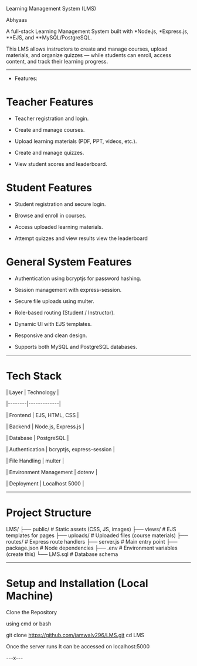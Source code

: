 Learning Management System (LMS)

 Abhyaas



A full-stack Learning Management System built with *Node.js, *Express.js, **EJS, and **MySQL/PostgreSQL.  

This LMS allows instructors to create and manage courses, upload materials, and organize quizzes — while students can enroll, access content, and track their learning progress.



---



- Features:



# Teacher Features

- Teacher registration and login.

- Create and manage courses.

- Upload learning materials (PDF, PPT, videos, etc.).

- Create and manage quizzes.

- View student scores and leaderboard.



# Student Features

- Student registration and secure login.

- Browse and enroll in courses.

- Access uploaded learning materials.

- Attempt quizzes and view results view the leaderboard





#  General System Features

- Authentication using bcryptjs for password hashing.

- Session management with express-session.

- Secure file uploads using multer.

- Role-based routing (Student / Instructor).

- Dynamic UI with EJS templates.

- Responsive and clean design.

- Supports both MySQL and PostgreSQL databases.



---



# Tech Stack



| Layer | Technology |

|--------|-------------|

| Frontend | EJS, HTML, CSS |

| Backend | Node.js, Express.js |

| Database |  PostgreSQL |

| Authentication | bcryptjs, express-session |

| File Handling | multer |

| Environment Management | dotenv |

| Deployment | Localhost 5000 |



---



# Project Structure

LMS/
├── public/ # Static assets (CSS, JS, images)
├── views/ # EJS templates for pages
├── uploads/ # Uploaded files (course materials)
├── routes/ # Express route handlers
├── server.js # Main entry point
├── package.json # Node dependencies
├── .env # Environment variables (create this)
└── LMS.sql # Database schema

---

#  Setup and Installation (Local Machine)

 Clone the Repository

using cmd or bash

git clone https://github.com/jamwalv296/LMS.git
cd LMS

Once the server runs 
It can be accessed on   localhost:5000

---x---
